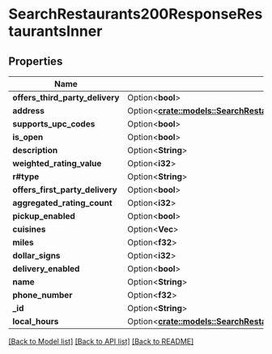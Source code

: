 # SearchRestaurants200ResponseRestaurantsInner

## Properties

Name | Type | Description | Notes
------------ | ------------- | ------------- | -------------
**offers_third_party_delivery** | Option<**bool**> |  | [optional]
**address** | Option<[**crate::models::SearchRestaurants200ResponseRestaurantsInnerAddress**](searchRestaurants_200_response_restaurants_inner_address.md)> |  | [optional]
**supports_upc_codes** | Option<**bool**> |  | [optional]
**is_open** | Option<**bool**> |  | [optional]
**description** | Option<**String**> |  | [optional]
**weighted_rating_value** | Option<**i32**> |  | [optional]
**r#type** | Option<**String**> |  | [optional]
**offers_first_party_delivery** | Option<**bool**> |  | [optional]
**aggregated_rating_count** | Option<**i32**> |  | [optional]
**pickup_enabled** | Option<**bool**> |  | [optional]
**cuisines** | Option<**Vec<String>**> |  | [optional]
**miles** | Option<**f32**> |  | [optional]
**dollar_signs** | Option<**i32**> |  | [optional]
**delivery_enabled** | Option<**bool**> |  | [optional]
**name** | Option<**String**> |  | [optional]
**phone_number** | Option<**f32**> |  | [optional]
**_id** | Option<**String**> |  | [optional]
**local_hours** | Option<[**crate::models::SearchRestaurants200ResponseRestaurantsInnerLocalHours**](searchRestaurants_200_response_restaurants_inner_local_hours.md)> |  | [optional]

[[Back to Model list]](../README.md#documentation-for-models) [[Back to API list]](../README.md#documentation-for-api-endpoints) [[Back to README]](../README.md)


